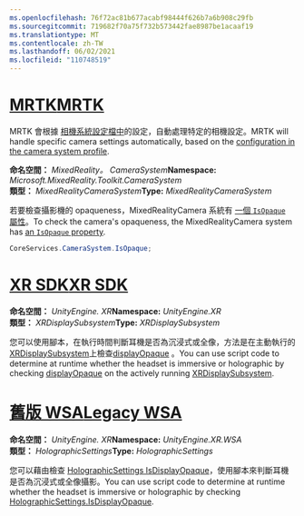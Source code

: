 ```yaml
---
ms.openlocfilehash: 76f72ac81b677acabf98444f626b7a6b908c29fb
ms.sourcegitcommit: 719682f70a75f732b573442fae8987be1acaaf19
ms.translationtype: MT
ms.contentlocale: zh-TW
ms.lasthandoff: 06/02/2021
ms.locfileid: "110748519"
---
```

# <a name="mrtk"></a>[<span data-ttu-id="5447f-101">MRTK</span><span class="sxs-lookup"><span data-stu-id="5447f-101">MRTK</span></span>](#tab/mrtk)
<!-- NEVER CHANGE THE ABOVE LINE! -->

<span data-ttu-id="5447f-102">MRTK 會根據 [相機系統設定檔中](/windows/mixed-reality/mrtk-unity/features/camera-system/camera-system-overview#display-settings)的設定，自動處理特定的相機設定。</span><span class="sxs-lookup"><span data-stu-id="5447f-102">MRTK will handle specific camera settings automatically, based on the [configuration in the camera system profile](/windows/mixed-reality/mrtk-unity/features/camera-system/camera-system-overview#display-settings).</span></span>

<span data-ttu-id="5447f-103">**命名空間：** *MixedReality。 CameraSystem*</span><span class="sxs-lookup"><span data-stu-id="5447f-103">**Namespace:** *Microsoft.MixedReality.Toolkit.CameraSystem*</span></span><br>
<span data-ttu-id="5447f-104">**類型：** *MixedRealityCameraSystem*</span><span class="sxs-lookup"><span data-stu-id="5447f-104">**Type:** *MixedRealityCameraSystem*</span></span>

<span data-ttu-id="5447f-105">若要檢查攝影機的 opaqueness，MixedRealityCamera 系統有 [一個 `IsOpaque` 屬性](/dotnet/api/microsoft.mixedreality.toolkit.camerasystem.mixedrealitycamerasystem.isopaque)。</span><span class="sxs-lookup"><span data-stu-id="5447f-105">To check the camera's opaqueness, the MixedRealityCamera system has [an `IsOpaque` property](/dotnet/api/microsoft.mixedreality.toolkit.camerasystem.mixedrealitycamerasystem.isopaque).</span></span>

```cs
CoreServices.CameraSystem.IsOpaque;
```

# <a name="xr-sdk"></a>[<span data-ttu-id="5447f-106">XR SDK</span><span class="sxs-lookup"><span data-stu-id="5447f-106">XR SDK</span></span>](#tab/xr)
<!-- NEVER CHANGE THE ABOVE LINE! -->

<span data-ttu-id="5447f-107">**命名空間：** *UnityEngine. XR*</span><span class="sxs-lookup"><span data-stu-id="5447f-107">**Namespace:** *UnityEngine.XR*</span></span><br>
<span data-ttu-id="5447f-108">**類型：** *XRDisplaySubsystem*</span><span class="sxs-lookup"><span data-stu-id="5447f-108">**Type:** *XRDisplaySubsystem*</span></span>

<span data-ttu-id="5447f-109">您可以使用腳本，在執行時間判斷耳機是否為沉浸式或全像，方法是在主動執行的[XRDisplaySubsystem](https://docs.unity3d.com/ScriptReference/XR.XRDisplaySubsystem.html)上檢查[displayOpaque](https://docs.unity3d.com/ScriptReference/XR.XRDisplaySubsystem-displayOpaque.html) 。</span><span class="sxs-lookup"><span data-stu-id="5447f-109">You can use script code to determine at runtime whether the headset is immersive or holographic by checking [displayOpaque](https://docs.unity3d.com/ScriptReference/XR.XRDisplaySubsystem-displayOpaque.html) on the actively running [XRDisplaySubsystem](https://docs.unity3d.com/ScriptReference/XR.XRDisplaySubsystem.html).</span></span>

# <a name="legacy-wsa"></a>[<span data-ttu-id="5447f-110">舊版 WSA</span><span class="sxs-lookup"><span data-stu-id="5447f-110">Legacy WSA</span></span>](#tab/wsa)
<!-- NEVER CHANGE THE ABOVE LINE! -->

<span data-ttu-id="5447f-111">**命名空間：** *UnityEngine. XR*</span><span class="sxs-lookup"><span data-stu-id="5447f-111">**Namespace:** *UnityEngine.XR.WSA*</span></span><br>
<span data-ttu-id="5447f-112">**類型：** *HolographicSettings*</span><span class="sxs-lookup"><span data-stu-id="5447f-112">**Type:** *HolographicSettings*</span></span>

<span data-ttu-id="5447f-113">您可以藉由檢查 [HolographicSettings IsDisplayOpaque](https://docs.unity3d.com/ScriptReference/XR.WSA.HolographicSettings.IsDisplayOpaque.html)，使用腳本來判斷耳機是否為沉浸式或全像攝影。</span><span class="sxs-lookup"><span data-stu-id="5447f-113">You can use script code to determine at runtime whether the headset is immersive or holographic by checking [HolographicSettings.IsDisplayOpaque](https://docs.unity3d.com/ScriptReference/XR.WSA.HolographicSettings.IsDisplayOpaque.html).</span></span>